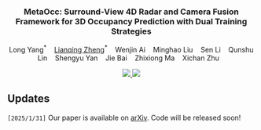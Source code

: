 
<p align="center">
  <h3 align="center"><strong>MetaOcc: Surround-View 4D Radar and Camera Fusion Framework
for 3D Occupancy Prediction with Dual Training Strategies</strong></h3>
</p>

<p align="center">
  Long Yang<sup>*</sup>&nbsp;&nbsp;&nbsp;
  <a href="https://zhenglianqing.github.io/">Lianqing Zheng</a><sup>*</sup>&nbsp;&nbsp;&nbsp;
  Wenjin Ai</sup>&nbsp;&nbsp;&nbsp;
  Minghao Liu</sup>&nbsp;&nbsp;&nbsp;
  Sen Li</sup>&nbsp;&nbsp;&nbsp;
  Qunshu Lin</sup>&nbsp;&nbsp;&nbsp;
  Shengyu Yan</sup>&nbsp;&nbsp;&nbsp;
  Jie Bai</sup>&nbsp;&nbsp;&nbsp;
  Zhixiong Ma</sup>&nbsp;&nbsp;&nbsp;
  Xichan Zhu</sup>&nbsp;&nbsp;&nbsp;
</p>

<p align="center">
  <a href="https://arxiv.org/pdf/2501.15384" target='_blank'>
    <img src="https://img.shields.io/badge/Paper-%F0%9F%93%83-purple">
  </a>

  <a href="https://www.2077ai.com/OmniHD-Scenes" target='_blank'>
    <img src="https://img.shields.io/badge/OmniHD--Dataset-%F0%9F%94%97-violet">
  </a>
  
</p>

## Updates
`[2025/1/31]` Our paper is available on [arXiv](https://arxiv.org/pdf/2501.15384). Code will be released soon!